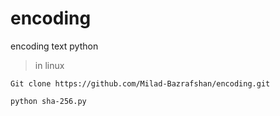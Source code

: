 # encoding
encoding text python<br>

> in linux
```
Git clone https://github.com/Milad-Bazrafshan/encoding.git
```
```
python sha-256.py
```
